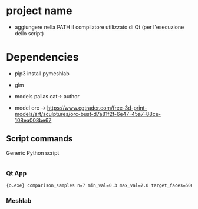 # project name

* aggiungere nella PATH il compilatore utilizzato di Qt (per l'esecuzione dello script)

# Dependencies
* pip3 install pymeshlab
* glm


* models pallas cat-> author
* model orc -> https://www.cgtrader.com/free-3d-print-models/art/sculptures/orc-bust-d7a81f2f-6e47-45a7-88ce-108ea008be67

## Script commands

Generic Python script
```py

```

### Qt App

```cmd
{o.exe} comparison_samples n=7 min_val=0.3 max_val=7.0 target_faces=5000
```

### Meshlab
